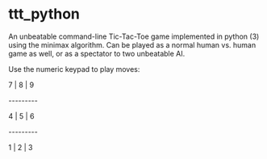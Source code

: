 # ttt_python
An unbeatable command-line Tic-Tac-Toe game implemented in python (3) using the minimax algorithm.
Can be played as a normal human vs. human game as well, or as a spectator to two unbeatable AI. 

Use the numeric keypad to play moves:

 7 | 8 | 9
 
 \-\-\-\-\-\-\-\-\-
 
 4 | 5 | 6
 
  \-\-\-\-\-\-\-\-\-
  
  1 | 2 | 3
